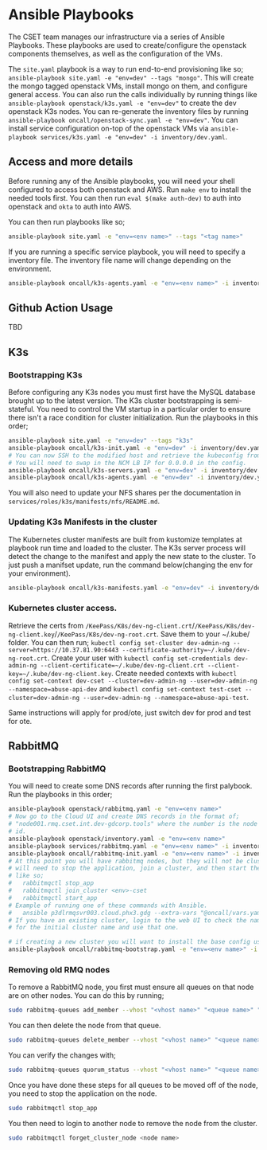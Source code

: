 # Ansible Playbooks
The CSET team manages our infrastructure via a series of Ansible Playbooks. These playbooks are used to create/configure the openstack components themselves, as well as the configuration of the VMs.

The `site.yaml` playbook is a way to run end-to-end provisioning like so; `ansible-playbook site.yaml -e "env=dev" --tags "mongo"`. This will create the mongo tagged openstack VMs, install mongo on them, and configure general access. You can also run the calls individually by running things like `ansible-playbook openstack/k3s.yaml -e "env=dev"`  to create the dev openstack K3s nodes. You can re-generate the inventory files by running `ansible-playbook oncall/openstack-sync.yaml -e "env=dev"`. You can install service configuration on-top of the openstack VMs via `ansible-playbook services/k3s.yaml -e "env=dev" -i inventory/dev.yaml`.

## Access and more details
Before running any of the Ansible playbooks, you will need your shell configured to access both openstack and AWS. Run `make env` to install the needed tools first. You can then run `eval $(make auth-dev)` to auth into openstack and `okta` to auth into AWS.

You can then run playbooks like so;
```sh
ansible-playbook site.yaml -e "env=<env name>" --tags "<tag name>"
```

If you are running a specific service playbook, you will need to specify a inventory file. The inventory file name will change depending on the environment.
```sh
ansible-playbook oncall/k3s-agents.yaml -e "env=<env name>" -i inventory/<env name>.yaml
```

## Github Action Usage
TBD
## K3s

### Bootstrapping K3s
Before configuring any K3s nodes you must first have the MySQL database brought up to the latest version. The K3s cluster bootstrapping is semi-stateful. You need to control the VM startup in a particular order to ensure there isn't a race condition for cluster initialization. Run the playbooks in this order;

```sh
ansible-playbook site.yaml -e "env=dev" --tags "k3s"
ansible-playbook oncall/k3s-init.yaml -e "env=dev" -i inventory/dev.yaml
# You can now SSH to the modified host and retrieve the kubeconfig from /etc/rancher/k3s/k3s.yaml
# You will need to swap in the NCM LB IP for 0.0.0.0 in the config.
ansible-playbook oncall/k3s-servers.yaml -e "env=dev" -i inventory/dev.yaml
ansible-playbook oncall/k3s-agents.yaml -e "env=dev" -i inventory/dev.yaml
```
You will also need to update your NFS shares per the documentation in `services/roles/k3s/manifests/nfs/README.md`.

### Updating K3s Manifests in the cluster
The Kubernetes cluster manifests are built from kustomize templates at playbook run time and loaded to the cluster. The K3s server process will detect the change to the manifest and apply the new state to the cluster. To just push a manifset update, run the command below(changing the env for your environment).

```sh
ansible-playbook oncall/k3s-manifests.yaml -e "env=dev" -i inventory/dev.yaml
```

### Kubernetes cluster access.
Retrieve the certs from `/KeePass/K8s/dev-ng-client.crt`/`/KeePass/K8s/dev-ng-client.key`/`/KeePass/K8s/dev-ng-root.crt`. Save them to your ~/.kube/ folder. You can then run; `kubectl config set-cluster dev-admin-ng --server=https://10.37.81.90:6443 --certificate-authority=~/.kube/dev-ng-root.crt`. Create your user with `kubectl config set-credentials dev-admin-ng --client-certificate=~/.kube/dev-ng-client.crt --client-key=~/.kube/dev-ng-client.key`. Create needed contexts with `kubectl config set-context dev-cset --cluster=dev-admin-ng --user=dev-admin-ng --namespace=abuse-api-dev` and `kubectl config set-context test-cset --cluster=dev-admin-ng --user=dev-admin-ng --namespace=abuse-api-test`.

Same instructions will apply for prod/ote, just switch dev for prod and test for ote.

## RabbitMQ

### Bootstrapping RabbitMQ
You will need to create some DNS records after running the first palybook.
Run the playbooks in this order;

```sh
ansible-playbook openstack/rabbitmq.yaml -e "env=<env name>"
# Now go to the Cloud UI and create DNS records in the format of;
# "node001.rmq.cset.int.dev-gdcorp.tools" where the number is the node
# id.
ansible-playbook openstack/inventory.yaml -e "env=<env name>"
ansible-playbook services/rabbitmq.yaml -e "env=<env name>" -i inventory/<env name>.yaml
ansible-playbook oncall/rabbitmq-init.yaml -e "env=<env name>" -i inventory/<env name>.yaml
# At this point you will have rabbitmq nodes, but they will not be clustering. On each node you
# will need to stop the application, join a cluster, and then start the app again. This is done
# like so;
#   rabbitmqctl stop_app
#   rabbitmqctl join_cluster <env>-cset
#   rabbitmqctl start_app
# Example of running one of these commands with Ansible.
#   ansible p3dlrmqsvr003.cloud.phx3.gdg --extra-vars "@oncall/vars.yaml" -i inventory/<env name>.yaml -a "systemctl status rabbitmq-server"
# If you have an existing cluster, login to the web UI to check the name. Otherwise pick a node
# for the initial cluster name and use that one.

# if creating a new cluster you will want to install the base config using this command.
ansible-playbook oncall/rabbitmq-bootstrap.yaml -e "env=<env name>" -i inventory/<env name>.yaml
```

### Removing old RMQ nodes
To remove a RabbitMQ node, you first must ensure all queues on that node are on other nodes. You can do this by running;
```sh
sudo rabbitmq-queues add_member --vhost "<vhost name>" "<queue name>" "<new node name>"
```
You can then delete the node from that queue.
```sh
sudo rabbitmq-queues delete_member --vhost "<vhost name>" "<queue name>" "<new node name>"
```
You can verify the changes with;
```sh
sudo rabbitmq-queues quorum_status --vhost "<vhost name>" "<queue name>"
```
Once you have done these steps for all queues to be moved off of the node, you need to stop the application on the node.
```sh
sudo rabbitmqctl stop_app
```
You then need to login to another node to remove the node from the cluster.
```sh
sudo rabbitmqctl forget_cluster_node <node name>
```
